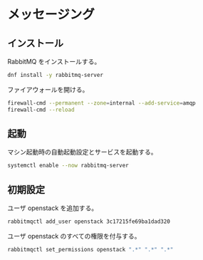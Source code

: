 # メッセージング

## インストール

RabbitMQ をインストールする。

```sh
dnf install -y rabbitmq-server
```

ファイアウォールを開ける。

```sh
firewall-cmd --permanent --zone=internal --add-service=amqp
firewall-cmd --reload
```

## 起動

マシン起動時の自動起動設定とサービスを起動する。

```sh
systemctl enable --now rabbitmq-server
```

## 初期設定

ユーザ openstack を追加する。

```sh
rabbitmqctl add_user openstack 3c17215fe69ba1dad320
```

ユーザ openstack のすべての権限を付与する。

```sh
rabbitmqctl set_permissions openstack ".*" ".*" ".*"
```
